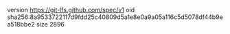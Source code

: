 version https://git-lfs.github.com/spec/v1
oid sha256:8a9533722117d9fdd25c40809d5a1e8e0a9a05a116c5d5078df44b9ea518bbe2
size 2896
